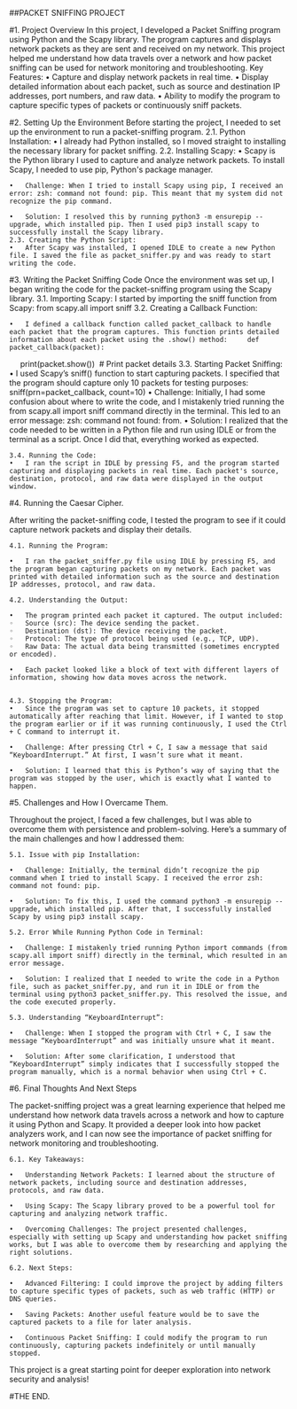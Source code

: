 ##PACKET SNIFFING PROJECT

#1. Project Overview
In this project, I developed a Packet Sniffing program using Python and the Scapy library. The program captures and displays network packets as they are sent and received on my network. This project helped me understand how data travels over a network and how packet sniffing can be used for network monitoring and troubleshooting.
	Key Features:
	•	Capture and display network packets in real time.
	•	Display detailed information about each packet, such as source and destination IP addresses, port numbers, and raw data.
	•	Ability to modify the program to capture specific types of packets or continuously sniff packets.

#2. Setting Up the Environment
Before starting the project, I needed to set up the environment to run a packet-sniffing program.
	2.1. Python Installation:
	•	I already had Python installed, so I moved straight to installing the necessary library for packet sniffing.
	2.2. Installing Scapy:
	•	Scapy is the Python library I used to capture and analyze network packets. To install Scapy, I needed to use pip, Python's package manager.

	•	Challenge: When I tried to install Scapy using pip, I received an error: zsh: command not found: pip. This meant that my system did not recognize the pip command.

	•	Solution: I resolved this by running python3 -m ensurepip --upgrade, which installed pip. Then I used pip3 install scapy to successfully install the Scapy library.
	2.3. Creating the Python Script:
	•	After Scapy was installed, I opened IDLE to create a new Python file. I saved the file as packet_sniffer.py and was ready to start writing the code.

#3. Writing the Packet Sniffing Code
Once the environment was set up, I began writing the code for the packet-sniffing program using the Scapy library.
	3.1. Importing Scapy:
		I started by importing the sniff function from Scapy:	from scapy.all import sniff
	3.2. Creating a Callback Function:

	•	I defined a callback function called packet_callback to handle each packet that the program captures. This function prints detailed information about each packet using the .show() method:		def packet_callback(packet):
    		print(packet.show())  # Print packet details
	3.3. Starting Packet Sniffing:
	•	I used Scapy’s sniff() function to start capturing packets. I specified that the program should capture only 10 packets for testing purposes:		sniff(prn=packet_callback, count=10)
	•	Challenge: Initially, I had some confusion about where to write the code, and I mistakenly tried running the from scapy.all import sniff command directly in the terminal. This led to an error message: zsh: command not found: from.
	•	Solution: I realized that the code needed to be written in a Python file and run using IDLE or from the terminal as a script. Once I did that, everything worked as expected.

	3.4. Running the Code:
	•	I ran the script in IDLE by pressing F5, and the program started capturing and displaying packets in real time. Each packet's source, destination, protocol, and raw data were displayed in the output window.

#4. Running the Caesar Cipher.

After writing the packet-sniffing code, I tested the program to see if it could capture network packets and display their details.

	4.1. Running the Program:

	•	I ran the packet_sniffer.py file using IDLE by pressing F5, and the program began capturing packets on my network. Each packet was printed with detailed information such as the source and destination IP addresses, protocol, and raw data.

	4.2. Understanding the Output:

	•	The program printed each packet it captured. The output included:
	◦	Source (src): The device sending the packet.
	◦	Destination (dst): The device receiving the packet.
	◦	Protocol: The type of protocol being used (e.g., TCP, UDP).
	◦	Raw Data: The actual data being transmitted (sometimes encrypted or encoded).

	•	Each packet looked like a block of text with different layers of information, showing how data moves across the network.


	4.3. Stopping the Program:
	•	Since the program was set to capture 10 packets, it stopped automatically after reaching that limit. However, if I wanted to stop the program earlier or if it was running continuously, I used the Ctrl + C command to interrupt it.

	•	Challenge: After pressing Ctrl + C, I saw a message that said “KeyboardInterrupt.” At first, I wasn’t sure what it meant.

	•	Solution: I learned that this is Python’s way of saying that the program was stopped by the user, which is exactly what I wanted to happen.

#5. Challenges and How I Overcame Them.

Throughout the project, I faced a few challenges, but I was able to overcome them with persistence and problem-solving. Here’s a summary of the main challenges and how I addressed them:

	5.1. Issue with pip Installation:

	•	Challenge: Initially, the terminal didn’t recognize the pip command when I tried to install Scapy. I received the error zsh: command not found: pip.

	•	Solution: To fix this, I used the command python3 -m ensurepip --upgrade, which installed pip. After that, I successfully installed Scapy by using pip3 install scapy.

	5.2. Error While Running Python Code in Terminal:

	•	Challenge: I mistakenly tried running Python import commands (from scapy.all import sniff) directly in the terminal, which resulted in an error message.

	•	Solution: I realized that I needed to write the code in a Python file, such as packet_sniffer.py, and run it in IDLE or from the terminal using python3 packet_sniffer.py. This resolved the issue, and the code executed properly.

	5.3. Understanding “KeyboardInterrupt”:

	•	Challenge: When I stopped the program with Ctrl + C, I saw the message “KeyboardInterrupt” and was initially unsure what it meant.

	•	Solution: After some clarification, I understood that “KeyboardInterrupt” simply indicates that I successfully stopped the program manually, which is a normal behavior when using Ctrl + C.

#6. Final Thoughts And Next Steps

The packet-sniffing project was a great learning experience that helped me understand how network data travels across a network and how to capture it using Python and Scapy. It provided a deeper look into how packet analyzers work, and I can now see the importance of packet sniffing for network monitoring and troubleshooting.

	6.1. Key Takeaways:

	•	Understanding Network Packets: I learned about the structure of network packets, including source and destination addresses, protocols, and raw data.

	•	Using Scapy: The Scapy library proved to be a powerful tool for capturing and analyzing network traffic.

	•	Overcoming Challenges: The project presented challenges, especially with setting up Scapy and understanding how packet sniffing works, but I was able to overcome them by researching and applying the right solutions.

	6.2. Next Steps:

	•	Advanced Filtering: I could improve the project by adding filters to capture specific types of packets, such as web traffic (HTTP) or DNS queries.

	•	Saving Packets: Another useful feature would be to save the captured packets to a file for later analysis.

	•	Continuous Packet Sniffing: I could modify the program to run continuously, capturing packets indefinitely or until manually stopped.

This project is a great starting point for deeper exploration into network security and analysis!


#THE END.

